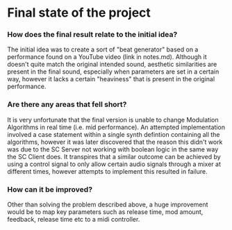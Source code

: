 # Final state of the project

### How does the final result relate to the initial idea?

The initial idea was to create a sort of "beat generator" based on a performance found on a YouTube video (link in notes.md).
Although it doesn't quite match the original intended sound, aesthetic similarities are present in the final sound, especially
when parameters are set in a certain way, however it lacks a certain "heaviness" that is present in the original performance.


### Are there any areas that fell short?

It is very unfortunate that the final version is unable to change Modulation Algorithms in real time (i.e. mid performance).
An attempted implementation involved a case statement within a single synth defintion containing all the algorithms, however
it was later discovered that the reason this didn't work was due to the SC Server not working with boolean logic in the same
way the SC Client does. It transpires that a similar outcome can be achieved by using a control signal to only allow certain
audio signals through a mixer at different times, however attempts to implement this resulted in failure.

### How can it be improved?

Other than solving the problem described above, a huge improvement would be to map key parameters such as release time, mod
amount, feedback, release time etc to a midi controller.
